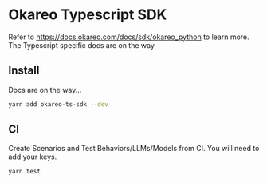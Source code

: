 # Okareo Typescript SDK
Refer to https://docs.okareo.com/docs/sdk/okareo_python to learn more. The Typescript specific docs are on the way

## Install

Docs are on the way...
```bash
yarn add okareo-ts-sdk --dev
```

## CI
Create Scenarios and Test Behaviors/LLMs/Models from CI.
You will need to add your keys.

```bash
yarn test
```